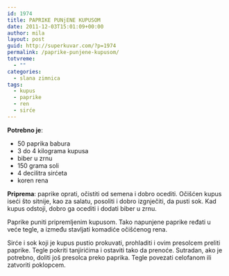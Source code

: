 ```yaml
---
id: 1974
title: PAPRIKE PUNjENE KUPUSOM
date: 2011-12-03T15:01:09+00:00
author: mila
layout: post
guid: http://superkuvar.com/?p=1974
permalink: /paprike-punjene-kupusom/
totvreme:
  - ""
categories:
  - slana zimnica
tags:
  - kupus
  - paprike
  - ren
  - sirće
---
```

**Potrebno je**:

  * 50 paprika babura
  * 3 do 4 kilograma kupusa
  * biber u zrnu
  * 150 grama soli
  * 4 decilitra sirćeta
  * koren rena

**Priprema**: paprike oprati, očistiti od semena i dobro ocediti. Očišćen kupus iseći što sitnije, kao za salatu, posoliti i dobro izgnječiti, da pusti sok. Kad kupus odstoji, dobro ga ocediti i dodati biber u zrnu.

Paprike puniti pripremljenim kupusom. Tako napunjene paprike ređati u veće tegle, a između stavljati komadiće očišćenog rena.

Sirće i sok koji je kupus pustio prokuvati, prohladiti i ovim presolcem preliti paprike. Tegle pokriti tanjirićima  i ostaviti tako da prenoće. Sutradan, ako je potrebno, doliti još presolca preko paprika. Tegle povezati celofanom ili zatvoriti poklopcem.